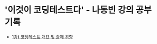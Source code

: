 # '이것이 코딩테스트다' - 나동빈 강의 공부 기록

- [1강) 코딩테스트 개요 및 출제 경향](https://github.com/sukyeongs/TIL/blob/main/Algorithm/This%20is%20CodingTest/Lecture1.md)
